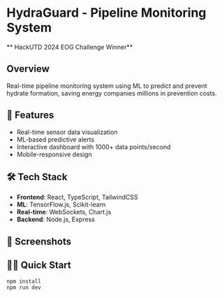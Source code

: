 # HydraGuard - Pipeline Monitoring System

** HackUTD 2024 EOG Challenge Winner**

## Overview
Real-time pipeline monitoring system using ML to predict and prevent hydrate formation, saving energy companies millions in prevention costs.

## 🚀 Features
- Real-time sensor data visualization
- ML-based predictive alerts
- Interactive dashboard with 1000+ data points/second
- Mobile-responsive design

## 🛠️ Tech Stack
- **Frontend**: React, TypeScript, TailwindCSS
- **ML**: TensorFlow.js, Scikit-learn
- **Real-time**: WebSockets, Chart.js
- **Backend**: Node.js, Express

## 📸 Screenshots

## 🏃‍♂️ Quick Start
```bash
npm install
npm run dev

